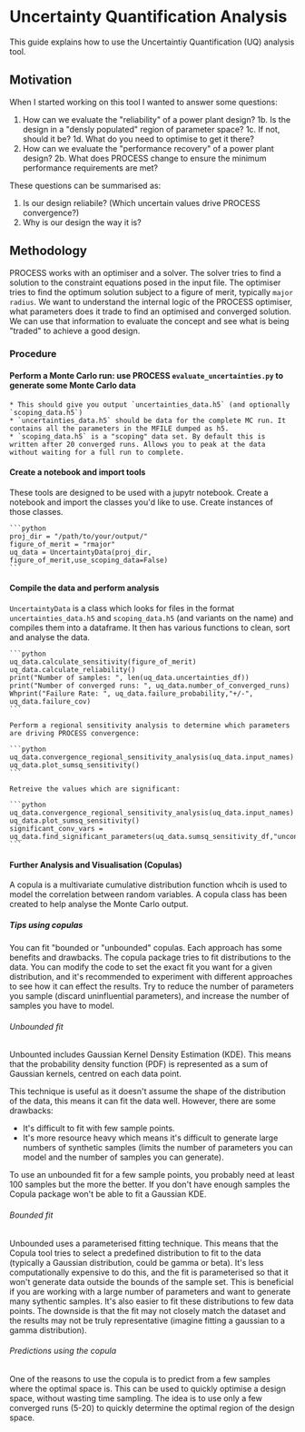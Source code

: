 # Uncertainty Quantification Analysis

This guide explains how to use the Uncertaintiy Quantification (UQ) analysis tool.

## Motivation

When I started working on this tool I wanted to answer some questions:

1. How can we evaluate the "reliability" of a power plant design?
    1b. Is the design in a "densly populated" region of parameter space?
    1c. If not, should it be?
    1d. What do you need to optimise to get it there?
2. How can we evaluate the "performance recovery" of a power plant design?
    2b. What does PROCESS change to ensure the minimum performance requirements are met?

These questions can be summarised as:

1. Is our design reliabile? (Which uncertain values drive PROCESS convergence?)
2. Why is our design the way it is?

## Methodology

PROCESS works with an optimiser and a solver.
The solver tries to find a solution to the constraint equations posed in the input file.
The optimiser tries to find the optimum solution subject to a figure of merit, typically `major radius`.
We want to understand the internal logic of the PROCESS optimiser, what parameters does it trade to find an optimised and converged solution.
We can use that information to evaluate the concept and see what is being "traded" to achieve a good design.

### Procedure

#### Perform a Monte Carlo run: use PROCESS `evaluate_uncertainties.py` to generate some Monte Carlo data

    * This should give you output `uncertainties_data.h5` (and optionally `scoping_data.h5`)
    * `uncertainties_data.h5` should be data for the complete MC run. It contains all the parameters in the MFILE dumped as h5.
    * `scoping_data.h5` is a "scoping" data set. By default this is written after 20 converged runs. Allows you to peak at the data without waiting for a full run to complete.

#### Create a notebook and import tools

These tools are designed to be used with a jupytr notebook. Create a notebook and import the classes you'd like to use. Create instances of those classes.

    ```python
    proj_dir = "/path/to/your/output/"
    figure_of_merit = "rmajor"
    uq_data = UncertaintyData(proj_dir, figure_of_merit,use_scoping_data=False)
    ```

#### Compile the data and perform analysis

`UncertaintyData` is a class which looks for files in the format `uncertainties_data.h5` and `scoping_data.h5` (and variants on the name) and compiles them into a dataframe. It then has various functions to clean, sort and analyse the data.

    ```python
    uq_data.calculate_sensitivity(figure_of_merit)
    uq_data.calculate_reliability()
    print("Number of samples: ", len(uq_data.uncertainties_df))
    print("Number of converged runs: ", uq_data.number_of_converged_runs)
    Whprint("Failure Rate: ", uq_data.failure_probability,"+/-", uq_data.failure_cov)
    ```

    Perform a regional sensitivity analysis to determine which parameters are driving PROCESS convergence:

    ```python
    uq_data.convergence_regional_sensitivity_analysis(uq_data.input_names)
    uq_data.plot_sumsq_sensitivity()
    ```

    Retreive the values which are significant:

    ```python
    uq_data.convergence_regional_sensitivity_analysis(uq_data.input_names)
    uq_data.plot_sumsq_sensitivity()
    significant_conv_vars = uq_data.find_significant_parameters(uq_data.sumsq_sensitivity_df,"unconverged",0.05).tolist()
    ```

#### Further Analysis and Visualisation (Copulas)

A copula is a multivariate cumulative distribution function whcih is used to model the correlation between random variables.
A copula class has been created to help analyse the Monte Carlo output.

##### Tips using copulas

You can fit "bounded or "unbounded" copulas. Each approach has some benefits and drawbacks.
The copula package tries to fit distributions to the data. You can modify the code to set the exact fit you want for a given distribution, and it's recommended to experiment with different approaches to see how it can effect the results. Try to reduce the number of parameters you sample (discard uninfluential parameters), and increase the number of samples you have to model.

###### Unbounded fit

Unbounted includes Gaussian Kernel Density Estimation (KDE). This means that the probability density function (PDF) is represented as a sum of Gaussian kernels, centred on each data point.

This technique is useful as it doesn't assume the shape of the distribution of the data, this means it can fit the data well.
However, there are some drawbacks:

- It's difficult to fit with few sample points.
- It's more resource heavy which means it's difficult to generate large numbers of synthetic samples (limits the number of parameters you can model and the number of samples you can generate).

To use an unbounded fit for a few sample points, you probably need at least 100 samples but the more the better. If you don't have enough samples the Copula package won't be able to fit a Gaussian KDE.

###### Bounded fit

Unbounded uses a parameterised fitting technique. This means that the Copula tool tries to select a predefined distribution to fit to the data (typically a Gaussian distribution, could be gamma or beta). It's less computationally expensive to do this, and the fit is parameterised so that it won't generate data outside the bounds of the sample set. This is beneficial if you are working with a large number of parameters and want to generate many sythentic samples. It's also easier to fit these distributions to few data points.
The downside is that the fit may not closely match the dataset and the results may not be truly representative (imagine fitting a gaussian to a gamma distribution).

###### Predictions using the copula

One of the reasons to use the copula is to predict from a few samples where the optimal space is. This can be used to quickly optimise a design space, without wasting time sampling. The idea is to use only a few converged runs (5-20) to quickly determine the optimal region of the design space.
